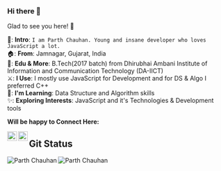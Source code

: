 ### Hi there 👋

Glad to see you here! 🤩  

📑: **Intro**: `I am Parth Chauhan. Young and insane developer who loves JavaScript a lot.`<br>
🏠: **From**: Jamnagar, Gujarat, India<br>
👩: **Edu & More**: B.Tech(2017 batch) from Dhirubhai Ambani Institute of Information and Communication Technology (DA-IICT)<br>
⚔️: **I Use**: I mostly use JavaScript for Development and for DS & Algo I preferred C++<br>
📖: **I'm Learning**: Data Structure and Algorithm skills <br>
✨: **Exploring Interests**: JavaScript and it's Technologies & Development tools <br>

**Will be happy to Connect Here:**

<a href="https://www.linkedin.com/in/parth-chauhan-984624193/">
  <img align="left" alt="Parth's Linkdein" width="22px" src="https://cdn.jsdelivr.net/npm/simple-icons@v3/icons/linkedin.svg" />
</a>

<a href="https://twitter.com/Parth_P_C">
  <img align="left" alt="Parth's Twitter" width="22px" src="https://cdn.jsdelivr.net/npm/simple-icons@3.13.0/icons/twitter.svg" />
</a>


## Git Status

<img align="left" src="https://github-readme-stats.vercel.app/api/top-langs/?username=chauhanparth210&layout=compact&hide=html&theme=radical" alt="Parth Chauhan" />
<img align="left" src="https://github-readme-stats.vercel.app/api?username=chauhanparth210&show_icons=true&theme=radical" alt="Parth Chauhan" /><br>
